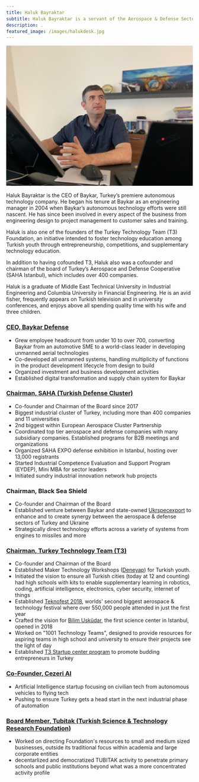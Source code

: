 ```yaml
---
title: Haluk Bayraktar
subtitle: Haluk Bayraktar is a servant of the Aerospace & Defense Sector in Turkey particularly and the EMEA region in general.
description: .
featured_image: /images/halukdesk.jpg
---
```


![](/images/halukdesk.jpg)

Haluk Bayraktar is the CEO of Baykar, Turkey’s premiere autonomous technology company.  He began his tenure at Baykar as an engineering manager in 2004 when Baykar’s autonomous technology efforts were still nascent.  He has since been involved in every aspect of the business from engineering design to project management to customer sales and training.  

Haluk is also one of the founders of the Turkey Technology Team (T3) Foundation, an initiative intended to foster technology education among Turkish youth through entrepreneurship, competitions, and supplementary technology education. 

In addition to having cofounded T3, Haluk also was a cofounder and chairman of the board of Turkey’s Aerospace and Defense Cooperative (SAHA Istanbul), which includes over 400 companies.  

Haluk is a graduate of Middle East Technical University in Industrial Engineering and Columbia University in Financial Engineering.  He is an avid fisher, frequently appears on Turkish television and in university conferences, and enjoys above all spending quality time with his wife and three children.
<br>

### [CEO, Baykar Defense](http://www.baykarsavunma.com/) 

* Grew employee headcount from under 10 to over 700, converting Baykar from an automotive SME to a world-class leader in developing unmanned aerial technologies
* Co-developed all unmanned systems, handling multiplicity of functions in the product development lifecycle from design to build
* Organized investment and business development activities
* Established digital transformation and supply chain system for Baykar

### [Chairman, SAHA (Turkish Defense Cluster)](https://www.sahaistanbul.org.tr/)

* Co-founder and Chairman of the Board since 2017
* Biggest industrial cluster of Turkey, including more than 400 companies and 11 universities
* 2nd biggest within European Aerospace Cluster Partnership
* Coordinated top tier aerospace and defense companies with many subsidiary companies. Established programs for B2B meetings and organizations
* Organized SAHA EXPO defense exhibition in Istanbul, hosting over 13,000 registrants
* Started Industrial Competence Evaluation and Support Program (EYDEP), Mini MBA for sector leaders
* Initiated sundry industrial innovation network hub projects

### Chairman, Black Sea Shield
* Co-founder and Chairman of the Board
* Established venture between Baykar and state-owned [Ukrspecexport](http://www.ukrspecexport.com/index/index/lang/eng) to enhance and to create synergy between the aerospace & defense sectors of Turkey and Ukraine
* Strategically direct technology efforts across a variety of systems from engines to missiles and more

### [Chairman, Turkey Technology Team (T3)](http://turkiyeteknolojitakimi.org/en/)

* Co-founder and Chairman of the Board
* Established Maker Technology Workshops ([Deneyap](https://deneyap.org/)) for Turkish youth. 
* Initiated the vision to ensure all Turkish cities (today at 12 and counting) had high schools with kits to enable supplementary learning in robotics, coding, artificial intelligence, electronics, cyber security, internet of things 
* Established [Teknofest 2018](https://www.teknofest.org/), worlds' second biggest aerospace & technology festival where over 550,000 people attended in just the first year
* Crafted the vision for [Bilim Usküdar](https://www.bilimuskudar.org), the first science center in Istanbul, opened in 2018
* Worked on "1001 Technology Teams", designed to provide resources for aspiring teams in high school and university to ensure their projects see the light of day
* Established [T3 Startup center program](https://www.t3gm.org/) to promote budding entrepreneurs in Turkey

### [Co-Founder, Cezeri AI](https://cezerirobot.com/)

* Artificial Intelligence startup focusing on civilian tech from autonomous vehicles to flying tech
* Pushing to ensure Turkey gets a head start in the next industrial phase of automation

### [Board Member, Tubitak (Turkish Science & Technology Research Foundation)](http://www.tubitak.gov.tr/) 

* Worked on directing Foundation's resources to small and medium sized businesses, outside its traditional focus within academia and large corporate entities
* decentarlized and democratized TUBITAK activity to penetrate primary schools and public institutions beyond what was a more concentrated activity profile
